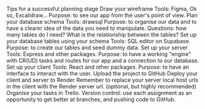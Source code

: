 Tips for a successful planning stage
Draw your wireframe
Tools: Figma, Ok so, Excalidraw...
Purpose: to see our app from the user's point of view.
Plan your database schema
Tools: drawsql
Purpose: to organise our data and to have a clearer idea of the data you need to manipulate.
Questions: how many tables do I need? What is the relationship between the tables?
Set up your database tables using your schema
Tools: SQL editor on Supabase.
Purpose: to create our tables and seed dummy data.
Set up your server
Tools: Express and other packages.
Purpose: to have a working "engine" with CR(UD) tasks and routes for our app and a connection to our database.
Set up your client
Tools: React and other packages.
Purpose: to have an interface to interact with the user.
Upload the project to GitHub
Deploy your client and server to Render
Remember to replace your server local host urls in the client with the Render server url.
(optional, but highly recommended) Organise your tasks in Trello.
Version control: use each assignment as an opportunity to get better at branches, and pushing code to GitHub.